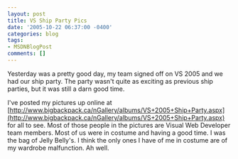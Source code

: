 ```yaml
---
layout: post
title: VS Ship Party Pics
date: '2005-10-22 06:37:00 -0400'
categories: blog
tags:
- MSDNBlogPost
comments: []
---
```


Yesterday was a pretty good day, my team signed off on VS 2005 and we had our ship party.  The party wasn't quite as exciting as previous ship parties, but it was still a darn good time.  

I've posted my pictures up online at [http://www.bigbackpack.ca/nGallery/albums/VS+2005+Ship+Party.aspx](http://www.bigbackpack.ca/nGallery/albums/VS+2005+Ship+Party.aspx) for all to see.  Most of those people in the pictures are Visual Web Developer team members.  Most of us were in costume and having a good time.  I was the bag of Jelly Belly's.  I think the only ones I have of me in costume are of my wardrobe malfunction.  Ah well.